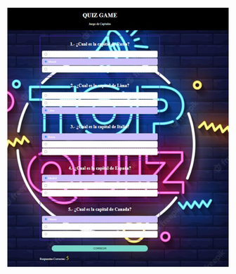 ![](https://github.com/Isalopez34/Programacion-para-internt/blob/main/Pract04_LopezRamosMariaIsabel/quiz%20Resp.jpg)
![]()

